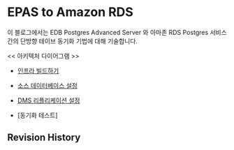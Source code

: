 # EPAS to Amazon RDS

이 블로그에서는 EDB Postgres Advanced Server 와 아마존 RDS Postgres 서비스간의 단방향 테이브 동기화 기법에 대해 기술합니다.


<< 아키텍처 다이어그램 >>


* [인프라 빌드하기](https://github.com/gnosia93/epas-to-rds/blob/main/1.infra-build.md)

* [소스 데이터베이스 설정](https://github.com/gnosia93/epas-to-rds/blob/main/2.srcdb-config.md)

* [DMS 리플리케이션 설정](https://github.com/gnosia93/epas-to-rds/blob/main/3.repl-task.md)

* [동기화 테스트]


## Revision History ##
